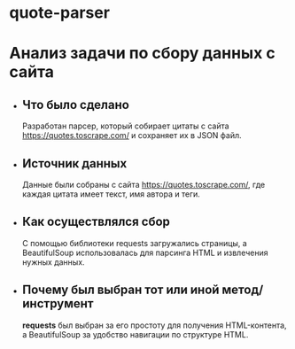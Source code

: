 # quote-parser
# Анализ задачи по сбору данных с сайта

* ## Что было сделано
  Разработан парсер, который собирает цитаты с сайта https://quotes.toscrape.com/ и сохраняет их в JSON файл.

* ## Источник данных
  Данные были собраны с сайта https://quotes.toscrape.com/, где каждая цитата имеет текст, имя автора и теги.

* ## Как осуществлялся сбор
  С помощью библиотеки requests загружались страницы, а BeautifulSoup использовалась для парсинга HTML и извлечения нужных данных.

* ## Почему был выбран тот или иной метод/инструмент
  **requests** был выбран за его простоту для получения HTML-контента, а BeautifulSoup за удобство навигации по структуре HTML.

